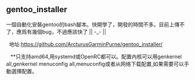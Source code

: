## gentoo_installer
一個自動化安裝gentoo的bash腳本。快開學了，開發的時間不多。目前上傳不了，應爲有幾個bug，不過應該快了  || -_- ||


    地址:https://github.com/ArcturusGarminPurne/gentoo_installer/
    
    **只支持amd64,用systemd或OpenRC都可以。配置內核可以用genkernel all,genkernel menuconfig all,menuconfig或者从网络下载配置,如果需要可以手動選擇配置。
